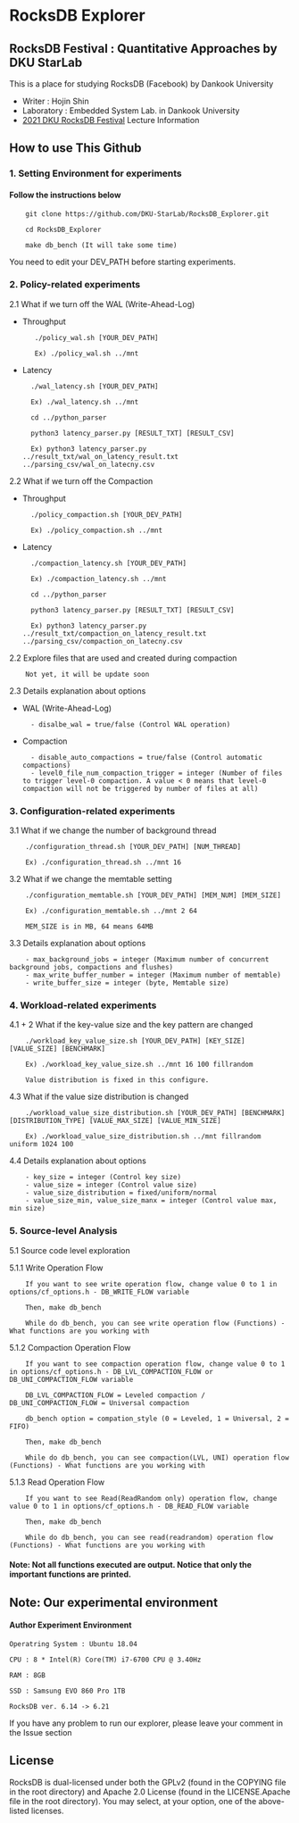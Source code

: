 # RocksDB Explorer 

## RocksDB Festival : Quantitative Approaches by DKU StarLab

This is a place for studying RocksDB (Facebook) by Dankook University
- Writer : Hojin Shin
- Laboratory : Embedded System Lab. in Dankook University
- [2021 DKU RocksDB Festival](https://github.com/DKU-StarLab/RocksDB_Festival) Lecture Information

## How to use This Github

### 1. Setting Environment for experiments

#### Follow the instructions below 

        git clone https://github.com/DKU-StarLab/RocksDB_Explorer.git
        
        cd RocksDB_Explorer
        
        make db_bench (It will take some time)

You need to edit your DEV_PATH before starting experiments.

### 2. Policy-related experiments

2.1 What if we turn off the WAL (Write-Ahead-Log)

* Throughput

         ./policy_wal.sh [YOUR_DEV_PATH]
         
         Ex) ./policy_wal.sh ../mnt

* Latency
        
        ./wal_latency.sh [YOUR_DEV_PATH]
        
        Ex) ./wal_latency.sh ../mnt
        
        cd ../python_parser
        
        python3 latency_parser.py [RESULT_TXT] [RESULT_CSV]
        
        Ex) python3 latency_parser.py ../result_txt/wal_on_latency_result.txt ../parsing_csv/wal_on_latecny.csv
        
2.2 What if we turn off the Compaction

* Throughput

        ./policy_compaction.sh [YOUR_DEV_PATH]
        
        Ex) ./policy_compaction.sh ../mnt

* Latency

        ./compaction_latency.sh [YOUR_DEV_PATH]
        
        Ex) ./compaction_latency.sh ../mnt
        
        cd ../python_parser
        
        python3 latency_parser.py [RESULT_TXT] [RESULT_CSV]
        
        Ex) python3 latency_parser.py ../result_txt/compaction_on_latency_result.txt ../parsing_csv/compaction_on_latecny.csv

2.2 Explore files that are used and created during compaction

        Not yet, it will be update soon
        
2.3 Details explanation about options

* WAL (Write-Ahead-Log)
        
        - disalbe_wal = true/false (Control WAL operation)

* Compaction

        - disable_auto_compactions = true/false (Control automatic compactions)
        - level0_file_num_compaction_trigger = integer (Number of files to trigger level-0 compaction. A value < 0 means that level-0 compaction will not be triggered by number of files at all)

### 3. Configuration-related experiments

3.1 What if we change the number of background thread

        ./configuration_thread.sh [YOUR_DEV_PATH] [NUM_THREAD]
        
        Ex) ./configuration_thread.sh ../mnt 16

3.2 What if we change the memtable setting

        ./configuration_memtable.sh [YOUR_DEV_PATH] [MEM_NUM] [MEM_SIZE]
        
        Ex) ./configuration_memtable.sh ../mnt 2 64
        
        MEM_SIZE is in MB, 64 means 64MB

3.3 Details explanation about options

        - max_background_jobs = integer (Maximum number of concurrent background jobs, compactions and flushes)
        - max_write_buffer_number = integer (Maximum number of memtable)
        - write_buffer_size = integer (byte, Memtable size)

### 4. Workload-related experiments

4.1 + 2 What if the key-value size and the key pattern are changed

        ./workload_key_value_size.sh [YOUR_DEV_PATH] [KEY_SIZE] [VALUE_SIZE] [BENCHMARK]
        
        Ex) ./workload_key_value_size.sh ../mnt 16 100 fillrandom
        
        Value distribution is fixed in this configure.

4.3 What if the value size distribution is changed

        ./workload_value_size_distribution.sh [YOUR_DEV_PATH] [BENCHMARK] [DISTRIBUTION_TYPE] [VALUE_MAX_SIZE] [VALUE_MIN_SIZE]
        
        Ex) ./workload_value_size_distribution.sh ../mnt fillrandom uniform 1024 100

4.4 Details explanation about options

        - key_size = integer (Control key size)
        - value_size = integer (Control value size)
        - value_size_distribution = fixed/uniform/normal
        - value_size_min, value_size_manx = integer (Control value max, min size)

### 5. Source-level Analysis

5.1 Source code level exploration

5.1.1 Write Operation Flow

        If you want to see write operation flow, change value 0 to 1 in options/cf_options.h - DB_WRITE_FLOW variable
        
        Then, make db_bench
        
        While do db_bench, you can see write operation flow (Functions) - What functions are you working with

5.1.2 Compaction Operation Flow

        If you want to see compaction operation flow, change value 0 to 1 in options/cf_options.h - DB_LVL_COMPACTION_FLOW or DB_UNI_COMPACTION_FLOW variable
        
        DB_LVL_COMPACTION_FLOW = Leveled compaction / DB_UNI_COMPACTION_FLOW = Universal compaction
        
        db_bench option = compation_style (0 = Leveled, 1 = Universal, 2 = FIFO)
        
        Then, make db_bench
        
        While do db_bench, you can see compaction(LVL, UNI) operation flow (Functions) - What functions are you working with

5.1.3 Read Operation Flow

        If you want to see Read(ReadRandom only) operation flow, change value 0 to 1 in options/cf_options.h - DB_READ_FLOW variable

        Then, make db_bench

        While do db_bench, you can see read(readrandom) operation flow (Functions) - What functions are you working with

#### Note: Not all functions executed are output. Notice that only the important functions are printed.

## Note: Our experimental environment

#### Author Experiment Environment

    Operatring System : Ubuntu 18.04
  
    CPU : 8 * Intel(R) Core(TM) i7-6700 CPU @ 3.40Hz
  
    RAM : 8GB
  
    SSD : Samsung EVO 860 Pro 1TB
  
    RocksDB ver. 6.14 -> 6.21

If you have any problem to run our explorer, please leave your comment in the Issue section

## License

RocksDB is dual-licensed under both the GPLv2 (found in the COPYING file in the root directory) and Apache 2.0 License (found in the LICENSE.Apache file in the root directory).  You may select, at your option, one of the above-listed licenses.

